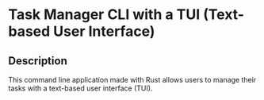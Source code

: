 # Task Manager CLI with a TUI (Text-based User Interface)
## Description
This command line application made with Rust allows users to manage their tasks with a text-based user interface (TUI).
